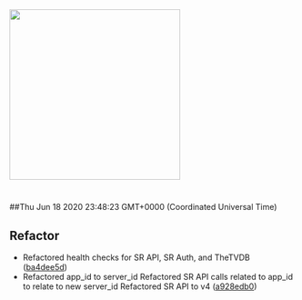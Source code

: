 <img width="300px" src="https://sickrage.ca/img/logo-stacked.png" />

# 

##Thu Jun 18 2020 23:48:23 GMT+0000 (Coordinated Universal Time)


## Refactor
  - Refactored health checks for SR API, SR Auth, and TheTVDB
  ([ba4dee5d](https://gitlab-ci-token:kzfU5fYdz8meE9pFwb_-@git.sickrage.ca/SiCKRAGE/sickrage/commit/ba4dee5d002a4b6c3b7b5253490750e939c1d4b4))
  - Refactored app_id to server_id Refactored SR API calls related to app_id to relate to new server_id Refactored SR API to v4
  ([a928edb0](https://gitlab-ci-token:kzfU5fYdz8meE9pFwb_-@git.sickrage.ca/SiCKRAGE/sickrage/commit/a928edb06b436ca9495f75ae65a467aeb10f3624))




